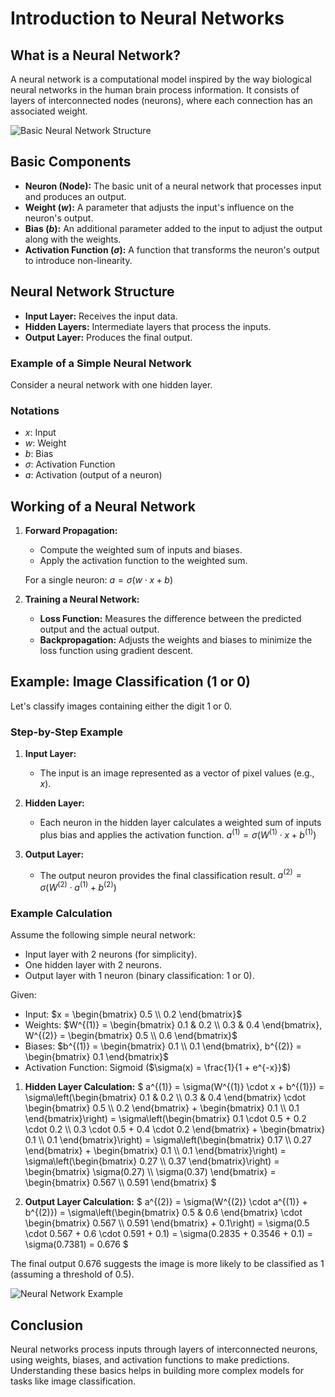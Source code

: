 # Introduction to Neural Networks

## What is a Neural Network?
A neural network is a computational model inspired by the way biological neural networks in the human brain process information. It consists of layers of interconnected nodes (neurons), where each connection has an associated weight.

![Basic Neural Network Structure](https://i.imgur.com/0VjOenD.png)

## Basic Components
- **Neuron (Node):** The basic unit of a neural network that processes input and produces an output.
- **Weight ($`w`$):** A parameter that adjusts the input's influence on the neuron's output.
- **Bias ($`b`$):** An additional parameter added to the input to adjust the output along with the weights.
- **Activation Function ($`\sigma`$):** A function that transforms the neuron's output to introduce non-linearity.

## Neural Network Structure
- **Input Layer:** Receives the input data.
- **Hidden Layers:** Intermediate layers that process the inputs.
- **Output Layer:** Produces the final output.

### Example of a Simple Neural Network
Consider a neural network with one hidden layer.

### Notations
- $`x`$: Input
- $`w`$: Weight
- $`b`$: Bias
- $`\sigma`$: Activation Function
- $`a`$: Activation (output of a neuron)

## Working of a Neural Network
1. **Forward Propagation:**
   - Compute the weighted sum of inputs and biases.
   - Apply the activation function to the weighted sum.

   For a single neuron:
   $`a = \sigma(w \cdot x + b)`$

2. **Training a Neural Network:**
   - **Loss Function:** Measures the difference between the predicted output and the actual output.
   - **Backpropagation:** Adjusts the weights and biases to minimize the loss function using gradient descent.

## Example: Image Classification (1 or 0)
Let's classify images containing either the digit 1 or 0.

### Step-by-Step Example
1. **Input Layer:**
   - The input is an image represented as a vector of pixel values (e.g., $`x`$).

2. **Hidden Layer:**
   - Each neuron in the hidden layer calculates a weighted sum of inputs plus bias and applies the activation function.
   $`a^{(1)} = \sigma(W^{(1)} \cdot x + b^{(1)})`$

3. **Output Layer:**
   - The output neuron provides the final classification result.
   $`a^{(2)} = \sigma(W^{(2)} \cdot a^{(1)} + b^{(2)})`$

### Example Calculation
Assume the following simple neural network:
- Input layer with 2 neurons (for simplicity).
- One hidden layer with 2 neurons.
- Output layer with 1 neuron (binary classification: 1 or 0).

Given:
- Input: $`x = \begin{bmatrix} 0.5 \\ 0.2 \end{bmatrix}`$
- Weights: $`W^{(1)} = \begin{bmatrix} 0.1 & 0.2 \\ 0.3 & 0.4 \end{bmatrix}, W^{(2)} = \begin{bmatrix} 0.5 \\ 0.6 \end{bmatrix}`$
- Biases: $`b^{(1)} = \begin{bmatrix} 0.1 \\ 0.1 \end{bmatrix}, b^{(2)} = \begin{bmatrix} 0.1 \end{bmatrix}`$
- Activation Function: Sigmoid ($`\sigma(x) = \frac{1}{1 + e^{-x}}`$)

1. **Hidden Layer Calculation:**
   $`
   a^{(1)} = \sigma(W^{(1)} \cdot x + b^{(1)})
   = \sigma\left(\begin{bmatrix} 0.1 & 0.2 \\ 0.3 & 0.4 \end{bmatrix} \cdot \begin{bmatrix} 0.5 \\ 0.2 \end{bmatrix} + \begin{bmatrix} 0.1 \\ 0.1 \end{bmatrix}\right)
   = \sigma\left(\begin{bmatrix} 0.1 \cdot 0.5 + 0.2 \cdot 0.2 \\ 0.3 \cdot 0.5 + 0.4 \cdot 0.2 \end{bmatrix} + \begin{bmatrix} 0.1 \\ 0.1 \end{bmatrix}\right)
   = \sigma\left(\begin{bmatrix} 0.17 \\ 0.27 \end{bmatrix} + \begin{bmatrix} 0.1 \\ 0.1 \end{bmatrix}\right)
   = \sigma\left(\begin{bmatrix} 0.27 \\ 0.37 \end{bmatrix}\right)
   = \begin{bmatrix} \sigma(0.27) \\ \sigma(0.37) \end{bmatrix}
   = \begin{bmatrix} 0.567 \\ 0.591 \end{bmatrix}
   `$

2. **Output Layer Calculation:**
   $`
   a^{(2)} = \sigma(W^{(2)} \cdot a^{(1)} + b^{(2)})
   = \sigma\left(\begin{bmatrix} 0.5 & 0.6 \end{bmatrix} \cdot \begin{bmatrix} 0.567 \\ 0.591 \end{bmatrix} + 0.1\right)
   = \sigma(0.5 \cdot 0.567 + 0.6 \cdot 0.591 + 0.1)
   = \sigma(0.2835 + 0.3546 + 0.1)
   = \sigma(0.7381)
   = 0.676
   `$

The final output $`0.676`$ suggests the image is more likely to be classified as 1 (assuming a threshold of 0.5).

![Neural Network Example](https://i.imgur.com/vcGJg94.png)

## Conclusion
Neural networks process inputs through layers of interconnected neurons, using weights, biases, and activation functions to make predictions. Understanding these basics helps in building more complex models for tasks like image classification.
